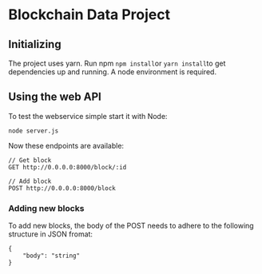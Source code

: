 # Blockchain Data Project

## Initializing

The project uses yarn. Run npm `npm install`or `yarn install`to get dependencies up and running. A node environment is required.

## Using the web API

To test the webservice simple start it with Node:

```
node server.js
```

Now these endpoints are available:

```
// Get block
GET http://0.0.0.0:8000/block/:id

// Add block
POST http://0.0.0.0:8000/block
```

### Adding new blocks

To add new blocks, the body of the POST needs to adhere to the following structure in JSON fromat:

```
{
    "body": "string"
}
```